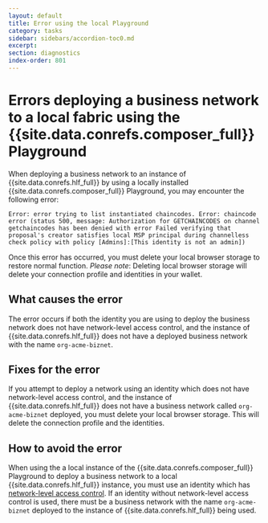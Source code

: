 ```yaml
---
layout: default
title: Error using the local Playground
category: tasks
sidebar: sidebars/accordion-toc0.md
excerpt:
section: diagnostics
index-order: 801
---
```


# Errors deploying a business network to a local fabric using the {{site.data.conrefs.composer_full}} Playground

When deploying a business network to an instance of {{site.data.conrefs.hlf_full}} by using a locally installed {{site.data.conrefs.composer_full}} Playground, you may encounter the following error:

```
Error: error trying to list instantiated chaincodes. Error: chaincode error (status 500, message: Authorization for GETCHAINCODES on channel getchaincodes has been denied with error Failed verifying that proposal's creator satisfies local MSP principal during channelless check policy with policy [Admins]:[This identity is not an admin])
```

Once this error has occurred, you must delete your local browser storage to restore normal function. *Please note*: Deleting local browser storage will delete your connection profile and identities in your wallet.

## What causes the error

The error occurs if both the identity you are using to deploy the business network does not have network-level access control, and the instance of {{site.data.conrefs.hlf_full}} does not have a deployed business network with the name `org-acme-biznet`.

## Fixes for the error

If you attempt to deploy a network using an identity which does not have network-level access control, and the instance of {{site.data.conrefs.hlf_full}} does not have a business network called `org-acme-biznet` deployed, you must delete your local browser storage. This will delete the connection profile and the identities.

## How to avoid the error

When using the a local instance of the {{site.data.conrefs.composer_full}} Playground to deploy a business network to a local {{site.data.conrefs.hlf_full}} instance, you must use an identity which has [network-level access control](./acl_language.html). If an identity without network-level access control is used, there must be a business network with the name `org-acme-biznet` deployed to the instance of {{site.data.conrefs.hlf_full}} being used.
